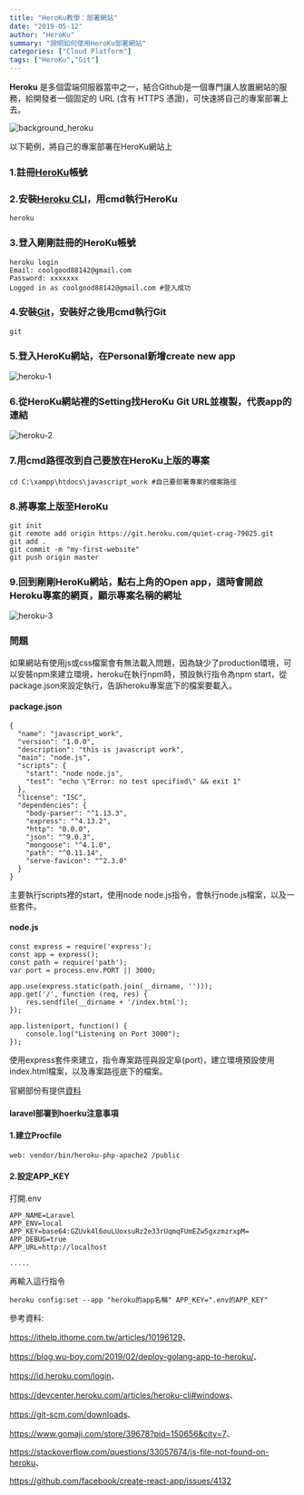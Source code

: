 ```yaml
---
title: "HeroKu教學：部署網站"
date: "2019-05-12"
author: "HeroKu"
summary: "說明如何使用HeroKu部署網站"
categories: ["Cloud Platform"]
tags: ["HeroKu","Git"]
---
```


**Heroku** 是多個雲端伺服器當中之一，結合Github是一個專門讓人放置網站的服務，給開發者一個固定的 URL (含有 HTTPS 憑證)，可快速將自己的專案部署上去。

![background_heroku](https://coolgood88142.github.io/images/background_heroku.png)

以下範例，將自己的專案部署在HeroKu網站上

### 1.註冊[HeroKu](<https://id.heroku.com/login>)帳號



### 2.安裝[Heroku CLI](https://devcenter.heroku.com/articles/heroku-cli#windows)，用cmd執行HeroKu

```
heroku
```



### 3.登入剛剛註冊的HeroKu帳號

```
heroku login
Email: coolgood88142@gmail.com
Password: xxxxxxx
Logged in as coolgood88142@gmail.com #登入成功
```



### 4.安裝[Git](https://git-scm.com/downloads)，安裝好之後用cmd執行Git

```
git
```



### 5.登入HeroKu網站，在Personal新增create new app

![heroku-1](https://coolgood88142.github.io//images/heroku-1.png)



### 6.從HeroKu網站裡的Setting找HeroKu Git URL並複製，代表app的連結

![heroku-2](https://coolgood88142.github.io/images/heroku-2.png)



### 7.用cmd路徑改到自己要放在HeroKu上版的專案

```
cd C:\xampp\htdocs\javascript_work #自己要部署專案的檔案路徑
```



### 8.將專案上版至HeroKu

```
git init
git remote add origin https://git.heroku.com/quiet-crag-79025.git
git add .
git commit -m "my-first-website"
git push origin master
```



### 9.回到剛剛HeroKu網站，點右上角的Open app，這時會開啟Heroku專案的網頁，顯示專案名稱的網址

![heroku-3](https://coolgood88142.github.io/images/heroku-3.png)



### 問題

如果網站有使用js或css檔案會有無法載入問題，因為缺少了production環境，可以安裝npm來建立環境，heroku在執行npm時，預設執行指令為npm start，從package.json來設定執行，告訴heroku專案底下的檔案要載入。

#### package.json

```
{
  "name": "javascript_work",
  "version": "1.0.0",
  "description": "this is javascript work",
  "main": "node.js",
  "scripts": {
    "start": "node node.js",
    "test": "echo \"Error: no test specified\" && exit 1"
  },
  "license": "ISC",
  "dependencies": {
    "body-parser": "^1.13.3",
    "express": "^4.13.2",
    "http": "0.0.0",
    "json": "^9.0.3",
    "mongoose": "^4.1.0",
    "path": "^0.11.14",
    "serve-favicon": "^2.3.0"
  }
}
```

主要執行scripts裡的start，使用node node.js指令，會執行node.js檔案，以及一些套件。

#### node.js

```
const express = require('express');
const app = express(); 
const path = require('path');
var port = process.env.PORT || 3000;

app.use(express.static(path.join(__dirname, '')));
app.get('/', function (req, res) { 
    res.sendfile(__dirname + '/index.html'); 
});

app.listen(port, function() {
	console.log("Listening on Port 3000");
});
```

使用express套件來建立，指令專案路徑與設定阜(port)，建立環境預設使用index.html檔案，以及專案路徑底下的檔案。

官網部份有提供[資料](https://help.heroku.com/PNKE28Z0/why-are-my-css-js-changes-not-showing-up-in-my-node-app)

#### laravel部署到hoerku注意事項

#### 1.建立Procfile

```
web: vendor/bin/heroku-php-apache2 /public
```

#### 2.設定APP_KEY

打開.env

```
APP_NAME=Laravel
APP_ENV=local
APP_KEY=base64:GZUvk4l6ouLUoxsuRz2e33rUqmqFUmEZw5gxzmzrxpM=
APP_DEBUG=true
APP_URL=http://localhost

.....
```

再輸入這行指令

```
heroku config:set --app "heroku的app名稱" APP_KEY=".env的APP_KEY"
```



參考資料:

<https://ithelp.ithome.com.tw/articles/10196129>、

<https://blog.wu-boy.com/2019/02/deploy-golang-app-to-heroku/>、

<https://id.heroku.com/login>、

<https://devcenter.heroku.com/articles/heroku-cli#windows>、

<https://git-scm.com/downloads>、

<https://www.gomaji.com/store/39678?pid=150656&city=7>、

<https://stackoverflow.com/questions/33057674/js-file-not-found-on-heroku>、

<https://github.com/facebook/create-react-app/issues/4132>